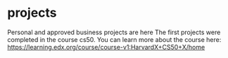 # projects
Personal and approved business projects are here 
The first projects were completed in the course cs50. You can learn more about the course here: https://learning.edx.org/course/course-v1:HarvardX+CS50+X/home 

